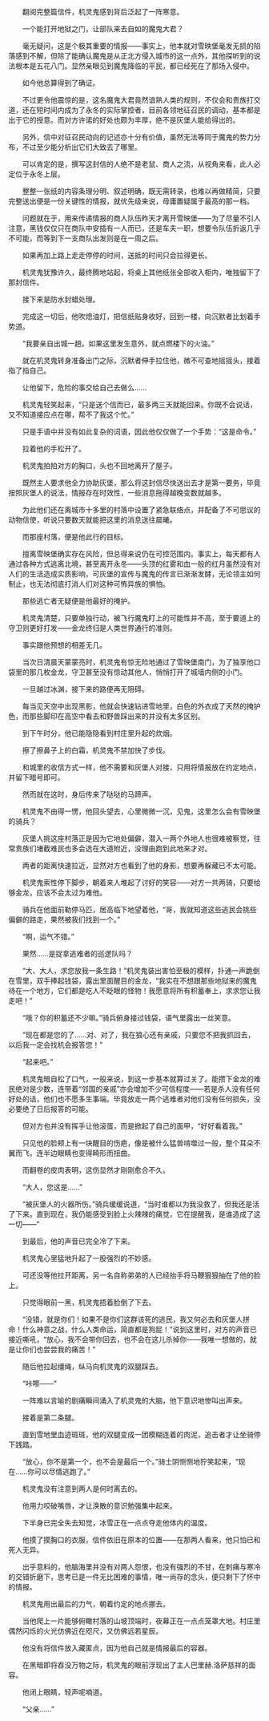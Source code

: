 　　翻阅完整篇信件，机灵鬼感到背后泛起了一阵寒意。

　　一个能打开地狱之门，让部队来去自如的魔鬼大君？

　　毫无疑问，这是个极其重要的情报——事实上，他本就对雪映堡毫发无损的陷落感到不解，但除了能确认魔鬼是从正北方侵入城市的这一点外，其他探听到的说法根本是五花八门。显然亲眼见到魔鬼降临的平民，都已经死在了那场入侵中。

　　如今他总算得到了确证。

　　不过更令他震惊的是，这名魔鬼大君竟然谙熟人类的规则，不仅会和贵族打交道，还在短时间内成为了永冬的实际掌控者，目前各领地征召民的调动，基本都是出于它的授意。而对方许诺的好处也颇为丰厚，绝不是灰堡人能给得出的。

　　另外，信中对征召民动向的记述亦十分有价值，虽然无法等同于魔鬼的势力分布，不过至少能分析出它们大致去了哪里。

　　可以肯定的是，撰写这封信的人绝不是老鼠、商人之流，从视角来看，此人必定位于永冬上层。

　　整整一张纸的内容条理分明、叙述明确，既无需转录，也难以再做精简，只要完整送出便是一份关键性的情报，就优先级来说，毋庸置疑属于最高的那一档。

　　问题就在于，用来传递情报的商人队伍昨天才离开雪映堡——为了尽量不引人注意，黑钱仅仅只在商队中安插有一人而已，还是车夫一职，想要令队伍折返几乎不可能，而等到下一支商队出发则是在一周之后。

　　如果再加上路上走走停停的时间，送抵的时间只会拉得更长。

　　机灵鬼犹豫许久，最终腾地站起，将桌上其他纸张全部收入柜内，唯独留下了那封信件。

　　接下来是防水封蜡处理。

　　完成这一切后，他吹熄油灯，把信纸贴身收好，回到一楼，向沉默者比划着手势道。

　　“我要亲自出城一趟。如果这里发生意外，就点燃楼下的火油。”

　　就在机灵鬼转身准备出门之际，沉默者伸手拉住他，微不可查地摇摇头，接着指了指自己。

　　让他留下，危险的事交给自己去做么……

　　机灵鬼轻笑起来，“只是送个信而已，最多两三天就能回来。你既不会说话，又不知道接应点在哪，帮不了我这个忙。”

　　只是手语中并没有如此复杂的词语，因此他仅仅做了一个手势：“这是命令。”

　　拉着他的手松开了。

　　机灵鬼拍拍对方的胸口，头也不回地离开了屋子。

　　既然主人要求他全力协助灰堡，那么将这封信尽快送出去才是第一要务，毕竟按照灰堡人的说法，情报存在时效性，一些消息拖得越晚变数就越多。

　　为此他们还在离城市十多里的村落中设置了紧急联络点，并配备了不可思议的动物信使，听说只要数天就能把这里的消息送往晨曦。

　　而那座村落，便是他此行的目标。

　　擅离雪映堡确实存在风险，但总得来说仍在可控范围内。事实上，每天都有人通过各种方式逃离北境，甚至离开永冬——头顶的红雾和血一般的红月虽然没有对人们的生活造成实质影响，可灰堡的宣传与魔鬼的传言已渐渐发酵，无论领主如何制止，也无法彻底打消人们对这种可怖异族的惧怕。

　　那些逃亡者无疑便是他最好的掩护。

　　机灵鬼清楚，只要单独行动，被飞行魔鬼盯上的可能性并不高，至于要道上的守卫则更好打发——金龙终归是人类世界通行的准则。

　　事实跟他预想的相差无几。

　　当次日清晨天蒙蒙亮时，机灵鬼有惊无险地通过了雪映堡南门，为了独享他口袋里的那几枚金龙，守卫甚至没有惊动其他人，悄悄打开了城墙内侧的小门。

　　一旦越过冰渊，接下来的路便再无阻碍。

　　每当见天空中出现黑影，他就会快速钻进雪地里，白色的外衣成了天然的掩护色，而那些脚印在高空中看去和野兽踩出来的并没有太多区别。

　　到下午时分，他已能隐隐看到村庄里升起的炊烟。

　　擦了擦鼻子上的白霜，机灵鬼不禁加快了步伐。

　　和城里的收信方式一样，他不需要和灰堡人对接，只用将情报放在约定地点，并留下暗号即可。

　　然而就在这时，身后传来了哒哒的马蹄声。

　　机灵鬼不由得一愣，他回头望去，心里微微一沉，见鬼，这里怎么会有雪映堡的骑兵？

　　灰堡人挑这座村落正是因为它地处偏僻，潜入一两个外地人也很难被察觉，往常贵族们堵截难民也多会选在大道附近，没理由跑到此地来才对。

　　两者的距离快速拉近，显然对方也看到了他的身影，想要再躲藏已不太可能。

　　机灵鬼索性停下脚步，朝着来人堆起了讨好的笑容——对方一共两骑，只要给够金龙，应该不会太过为难他。

　　骑兵在他面前勒停马匹，居高临下地望着他，“哥，我就知道这些逃民会挑些偏僻的路走，果然被我们找到一个。”

　　“啊，运气不错。”

　　果然……是捉拿逃难者的巡逻队吗？

　　“大、大人，求您放我一条生路！”机灵鬼装出害怕至极的模样，扑通一声跪倒在雪里，双手捧起钱袋，露出里面醒目的金龙，“我实在不想跟那些地狱来的魔鬼待在一个地方，它们都是吃人不眨眼的怪物！我愿意将所有积蓄奉上，求求您让我走吧！”

　　“哦？你的积蓄还不少嘛。”骑兵俯身接过钱袋，语气里露出一丝笑意。

　　“现在都是您的了……对、对了，我在狼心还有亲戚，只要您不把我抓回去，以后我一定会找机会报答您！”

　　“起来吧。”

　　机灵鬼暗自松了口气，一般来说，到这一步基本就算过关了。能攒下金龙的难民绝对是少数，连带着“邻国的亲戚”亦会增加不少可信程度——若是杀人没有任何好处的话，他们也不愿多生事端。毕竟放走一两个逃难者对他们没有任何损失，没必要绝了日后报答的可能。

　　但对方也并没有挥手让他滚蛋，而是掀起了自己的面甲，“好好看着我。”

　　只见他的脸颊上有一块醒目的伤疤，像是被什么猛兽啃噬过一般，整个耳朵不翼而飞，连半边眼睛也变得畸形而扭曲。

　　而翻卷的皮肉表明，这伤显然才刚刚愈合不久。

　　“大人，您这是……”

　　“被灰堡人的火器所伤。”骑兵缓缓说道，“当时谁都以为我没救了，但我还是活了下来。直到现在，我仍能感受到脸上火辣辣的痛觉，它在提醒我，是谁造成了这一切——”

　　到最后，他的声音已完全冷了下来。

　　机灵鬼心里猛地升起了一股强烈的不妙感。

　　可还没等他拉开距离，另一名自称弟弟的人已经抬手将马鞭狠狠抽在了他的脸上。

　　只觉得眼前一黑，机灵鬼捂着脸倒了下去。

　　“没错，就是你们！如果不是你们这群该死的逃民，我又何必去和灰堡人拼命！什么神意之战，什么人类命运，简直都是狗屁！”说到这里时，对方的声音已接近嘶吼，“放心，我不会带你回去，也不会在这儿杀掉你——我唯一想做的，就是让你们也尝尝我的痛苦！”

　　随后他拉起缰绳，纵马向机灵鬼的双腿踩去。

　　“咔嚓——”

　　一阵难以言喻的剧痛瞬间涌入了机灵鬼的大脑，他下意识地惨叫出声来。

　　接着是第二条腿。

　　直到雪地里血迹斑斑，他的双腿变成一团模糊连着的肉泥，追击者才让坐骑停下践踏。

　　“放心，你不是第一个，也不会是最后一个。”骑士阴恻恻地狞笑起来，“现在……你可以尽情逃跑了。”

　　机灵鬼没有注意到两人是何时离去的。

　　他用力咬破嘴唇，才让涣散的意识勉强集中起来。

　　下半身已完全失去知觉，冰雪正在一点点夺走他体内的温度。

　　他摸了摸胸口的衣服，信件依旧在原本的位置——在那两人看来，他只怕已和死人无异。

　　出乎意料的，他脑海里并没有对两人怨恨，也没有强烈的不甘，在刺痛与寒冷的交错折磨下，思考已是一件无比困难的事情，唯一尚存的念头，便只剩下了怀中的情报。

　　机灵鬼用出最后的力气，朝着约定的地点挪去。

　　当他爬上一片能够俯瞰村落的山坡顶端时，夜幕正在一点点笼罩大地。村庄里偶然闪烁的火光仿佛近在咫尺，又仿佛远若星辰。

　　他没有将信件放入藏匿点，因为他自己就是情报最后的容器。

　　在黑暗即将吞没万物之际，机灵鬼的眼前浮现出了主人巴里赫.洛萨慈祥的面容。

　　他闭上眼睛，轻声呢喃道。

　　“父亲……”
